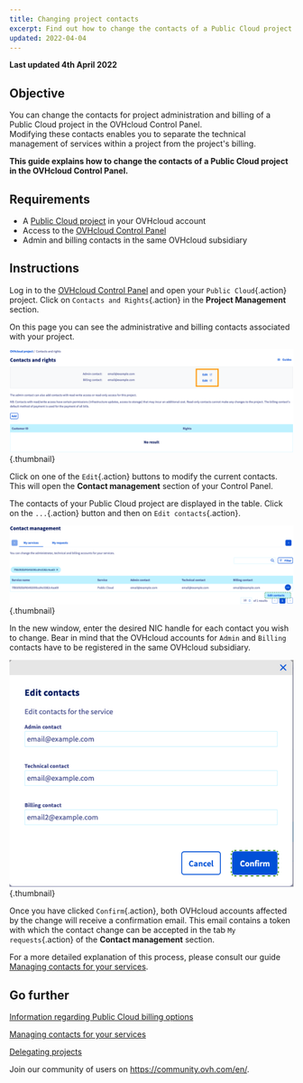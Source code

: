 ```yaml
---
title: Changing project contacts
excerpt: Find out how to change the contacts of a Public Cloud project
updated: 2022-04-04
---
```


**Last updated 4th April 2022**

## Objective

You can change the contacts for project administration and billing of a Public Cloud project in the OVHcloud Control Panel.<br>
Modifying these contacts enables you to separate the technical management of services within a project from the project's billing.

**This guide explains how to change the contacts of a Public Cloud project in the OVHcloud Control Panel.**

## Requirements

- A [Public Cloud project](https://www.ovhcloud.com/en-au/public-cloud/) in your OVHcloud account
- Access to the [OVHcloud Control Panel](https://ca.ovh.com/auth/?action=gotomanager&from=https://www.ovh.com.au/&ovhSubsidiary=au)
- Admin and billing contacts in the same OVHcloud subsidiary

## Instructions

Log in to the [OVHcloud Control Panel](https://ca.ovh.com/auth/?action=gotomanager&from=https://www.ovh.com.au/&ovhSubsidiary=au) and open your `Public Cloud`{.action} project. Click on `Contacts and Rights`{.action} in the **Project Management** section.

On this page you can see the administrative and billing contacts associated with your project.

![change-contacts](images/contact1_ca.png){.thumbnail}

Click on one of the `Edit`{.action} buttons to modify the current contacts. This will open the **Contact management** section of your Control Panel.

The contacts of your Public Cloud project are displayed in the table. Click on the `...`{.action} button and then on `Edit contacts`{.action}.

![change-contacts](images/contactchange_ca.png){.thumbnail}

In the new window, enter the desired NIC handle for each contact you wish to change. Bear in mind that the OVHcloud accounts for `Admin` and `Billing` contacts have to be registered in the same OVHcloud subsidiary.

![change-contacts](images/contactchange1_ca.png){.thumbnail}

Once you have clicked `Confirm`{.action}, both OVHcloud accounts affected by the change will receive a confirmation email. This email contains a token with which the contact change can be accepted in the tab `My requests`{.action} of the **Contact management** section.

For a more detailed explanation of this process, please consult our guide [Managing contacts for your services](/pages/account_and_service_management/account_information/managing_contacts).

## Go further

[Information regarding Public Cloud billing options](/pages/public_cloud/compute/analyze_billing)

[Managing contacts for your services](/pages/account_and_service_management/account_information/managing_contacts)

[Delegating projects](/pages/public_cloud/compute/delegate_projects)

Join our community of users on <https://community.ovh.com/en/>.
